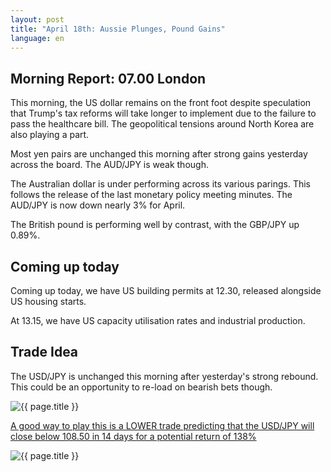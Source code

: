 ```yaml
---
layout: post
title: "April 18th: Aussie Plunges, Pound Gains"
language: en
---
```

## Morning Report: 07.00 London

This morning, the US dollar remains on the front foot despite speculation that Trump's tax reforms will take longer to implement due to the failure to pass the healthcare bill. The geopolitical tensions around North Korea are also playing a part. 

Most yen pairs are unchanged this morning after strong gains yesterday across the board. The AUD/JPY is weak though. 

The Australian dollar is under performing across its various parings. This follows the release of the last monetary policy meeting minutes. The AUD/JPY is now down nearly 3% for April. 

The British pound is performing well by contrast, with the GBP/JPY up 0.89%. 


## Coming up today

Coming up today, we have US building permits at 12.30, released alongside US housing starts. 

At 13.15, we have US capacity utilisation rates and industrial production.


## Trade Idea

The USD/JPY is unchanged this morning after yesterday's strong rebound. This could be an opportunity to re-load on bearish bets though.

<img class="post-image" src="{{ site.url }}/images/2017-04-18_07-59-47.jpg" alt="{{ page.title }}" title="{{ page.title }}">

<a href="%LINK%%?currency=GBP&market=forex&underlying=frxUSDJPY&formname=higherlower&duration_amount=14&duration_units=d&amount=10&amount_type=payout&expiry_type=duration&barrier=108.50" target="_blank">A good way to play this is a LOWER trade predicting that the USD/JPY will close below 108.50 in 14 days for a potential return of 138%</a>

<img class="post-image" src="{{ site.url }}/images/2017-04-18_08-03-33.jpg" alt="{{ page.title }}" title="{{ page.title }}">
